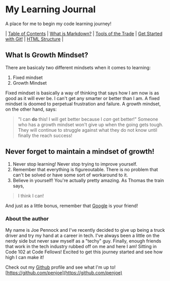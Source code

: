 # My Learning Journal

A place for me to begin my code learning journey!

| [Table of Contents](https://penjoe.github.io/learning-journal/) | [What is Markdown?](https://penjoe.github.io/learning-journal/markdown) | [Tools of the Trade](https://penjoe.github.io/learning-journal/coders-computer) | [Get Started with Git!](http://penjoe.github.io/learning-journal/git) | [HTML Structure](https://penjoe.github.io/learning-journal/html-structure) |

## What Is Growth Mindset?

There are basicaly two different mindsets when it comes to learning:
  1. Fixed mindset
  2. Growth Mindset
  
Fixed mindset is basically a way of thinking that says how I am now is as good as it will ever be. I can't get any smarter or better than I am. A fixed mindset is doomed to perpetual frustration and failure. A growth mindset, on the other hand, says:
>"I can **do** this! I will get better because I *can* get better!"
Someone who has a growth mindset won't give up when the going gets tough. They will continue to struggle against what they do not know until finally the reach success!

## Never forget to maintain a mindset of growth!
1. Never stop learning! Never stop trying to improve yourself.
2. Remember that everything is figureoutable. There is no problem that can't be solved or have some sort of workaround to it.
3. Believe in yourself! You're actually pretty amazing. As Thomas the train says,
>I think I can!

And just as a little bonus, remember that [Google](https://www.google.com) is your friend!

### About the author
My name is Joe Pennock and I've recently decided to give up being a truck driver and try my hand at a career in tech. I've always been a little on the nerdy side but never saw myself as a "techy" guy. Finally, enough friends that work in the tech industry rubbed off on me and here I am! Sitting in Code 102 at Code Fellows! Excited to get this journey started and see how high I can make it! 

Check out my [Github](https://github.com/penjoe) profile and see what I'm up to!
[https://github.com/penjoe](https://github.com/penjoe)

